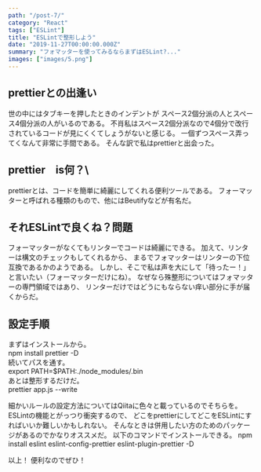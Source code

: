 ```yaml
---
path: "/post-7/"
category: "React"
tags: ["ESLint"]
title: "ESLintで整形しよう"
date: "2019-11-27T00:00:00.000Z"
summary: "フォマッターを使ってみるならまずはESLint?..."
images: ["images/5.png"]
---
```


## prettierとの出逢い

世の中にはタブキーを押したときのインデントが
スペース2個分派の人とスペース4個分派の人がいるのである。
不肖私はスペース2個分派なので4個分で改行されているコードが見にくくてしょうがないと感じる。
一個ずつスペース弄ってくなんて非常に手間である。
そんな訳で私はprettierと出会った。

## prettier　is何？\

prettierとは、コードを簡単に綺麗にしてくれる便利ツールである。
フォーマッターと呼ばれる種類のもので、他にはBeutifyなどが有名だ。

## それESLintで良くね？問題

フォーマッターがなくてもリンターでコードは綺麗にできる。
加えて、リンターは構文のチェックもしてくれるから、
まるでフォマッターはリンターの下位互換であるかのようである。
しかし、そこで私は声を大にして「待ったー！」と言いたい（フォーマッターだけにね）。
なぜなら殊整形についてはフォマッターの専門領域ではあり、
リンターだけではどうにもならない痒い部分に手が届くからだ。

## 設定手順

まずはインストールから。  
npm install prettier -D  
続いてパスを通す。  
export PATH=$PATH:./node_modules/.bin  
あとは整形するだけだ。  
prettier app.js --write  

細かいルールの設定方法についてはQiitaに色々と載っているのでそちらを。
ESLintの機能とがっつり衝突するので、
どこをprettierにしてどこをESLintにすればいいか難しいかもしれない。
そんなときは併用したい方のためのパッケージがあるのでかなりオススメだ。
以下のコマンドでインストールできる。
npm install eslint eslint-config-prettier eslint-plugin-prettier -D

以上！
便利なのでぜひ！
